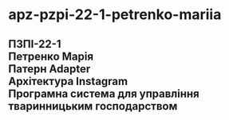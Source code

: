 # apz-pzpi-22-1-petrenko-mariia  
ПЗПІ-22-1  
Петренко Марія  
Патерн Adapter  
Архітектура Instagram  
Програмна система для управління тваринницьким господарством  
---
